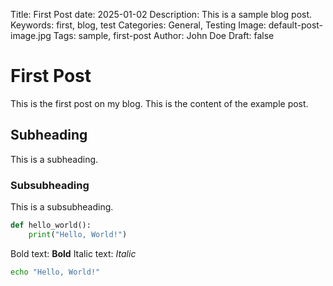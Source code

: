Title: First Post
date: 2025-01-02
Description: This is a sample blog post.
Keywords: first, blog, test
Categories: General, Testing
Image: default-post-image.jpg
Tags: sample, first-post
Author: John Doe
Draft: false

# First Post
This is the first post on my blog.
This is the content of the example post.

## Subheading
This is a subheading.

### Subsubheading
This is a subsubheading.

```python
def hello_world():
    print("Hello, World!")
```

Bold text: **Bold**
Italic text: *Italic*

```bash
echo "Hello, World!"
```


